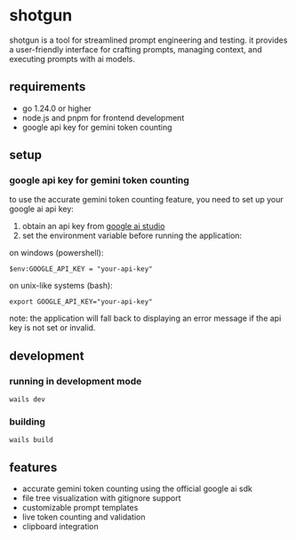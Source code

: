 # shotgun

shotgun is a tool for streamlined prompt engineering and testing. it provides a user-friendly interface for crafting prompts, managing context, and executing prompts with ai models.

## requirements

- go 1.24.0 or higher
- node.js and pnpm for frontend development
- google api key for gemini token counting

## setup

### google api key for gemini token counting

to use the accurate gemini token counting feature, you need to set up your google ai api key:

1. obtain an api key from [google ai studio](https://ai.google.dev/)
2. set the environment variable before running the application:

on windows (powershell):
```
$env:GOOGLE_API_KEY = "your-api-key"
```

on unix-like systems (bash):
```
export GOOGLE_API_KEY="your-api-key"
```

note: the application will fall back to displaying an error message if the api key is not set or invalid.

## development

### running in development mode

```
wails dev
```

### building

```
wails build
```

## features

- accurate gemini token counting using the official google ai sdk
- file tree visualization with gitignore support
- customizable prompt templates
- live token counting and validation
- clipboard integration

